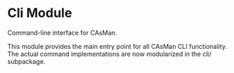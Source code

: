 # Cli Module

Command-line interface for CAsMan.

This module provides the main entry point for all CAsMan CLI functionality.
The actual command implementations are now modularized in the cli/ subpackage.
